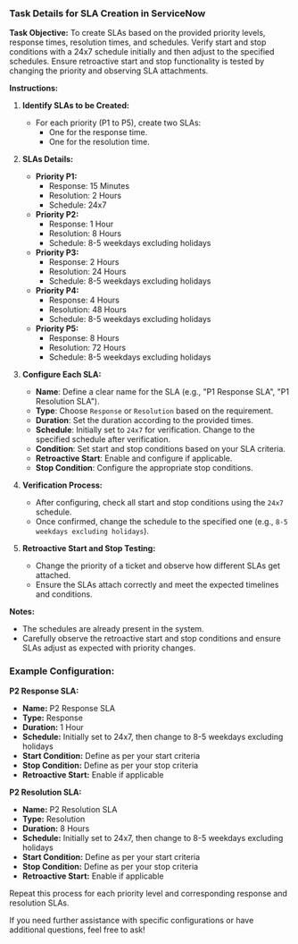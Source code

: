 ### Task Details for SLA Creation in ServiceNow

**Task Objective:**
To create SLAs based on the provided priority levels, response times, resolution times, and schedules. Verify start and stop conditions with a 24x7 schedule initially and then adjust to the specified schedules. Ensure retroactive start and stop functionality is tested by changing the priority and observing SLA attachments.

**Instructions:**

1. **Identify SLAs to be Created:**
   - For each priority (P1 to P5), create two SLAs:
     - One for the response time.
     - One for the resolution time.

2. **SLAs Details:**
   - **Priority P1:**
     - Response: 15 Minutes
     - Resolution: 2 Hours
     - Schedule: 24x7
   - **Priority P2:**
     - Response: 1 Hour
     - Resolution: 8 Hours
     - Schedule: 8-5 weekdays excluding holidays
   - **Priority P3:**
     - Response: 2 Hours
     - Resolution: 24 Hours
     - Schedule: 8-5 weekdays excluding holidays
   - **Priority P4:**
     - Response: 4 Hours
     - Resolution: 48 Hours
     - Schedule: 8-5 weekdays excluding holidays
   - **Priority P5:**
     - Response: 8 Hours
     - Resolution: 72 Hours
     - Schedule: 8-5 weekdays excluding holidays

3. **Configure Each SLA:**
   - **Name**: Define a clear name for the SLA (e.g., "P1 Response SLA", "P1 Resolution SLA").
   - **Type**: Choose `Response` or `Resolution` based on the requirement.
   - **Duration**: Set the duration according to the provided times.
   - **Schedule**: Initially set to `24x7` for verification. Change to the specified schedule after verification.
   - **Condition**: Set start and stop conditions based on your SLA criteria.
   - **Retroactive Start**: Enable and configure if applicable.
   - **Stop Condition**: Configure the appropriate stop conditions.

5. **Verification Process:**
   - After configuring, check all start and stop conditions using the `24x7` schedule.
   - Once confirmed, change the schedule to the specified one (e.g., `8-5 weekdays excluding holidays`).

6. **Retroactive Start and Stop Testing:**
   - Change the priority of a ticket and observe how different SLAs get attached.
   - Ensure the SLAs attach correctly and meet the expected timelines and conditions.

**Notes:**
- The schedules are already present in the system.
- Carefully observe the retroactive start and stop conditions and ensure SLAs adjust as expected with priority changes.

### Example Configuration:

**P2 Response SLA:**
- **Name:** P2 Response SLA
- **Type:** Response
- **Duration:** 1 Hour
- **Schedule:** Initially set to 24x7, then change to 8-5 weekdays excluding holidays
- **Start Condition:** Define as per your start criteria
- **Stop Condition:** Define as per your stop criteria
- **Retroactive Start:** Enable if applicable

**P2 Resolution SLA:**
- **Name:** P2 Resolution SLA
- **Type:** Resolution
- **Duration:** 8 Hours
- **Schedule:** Initially set to 24x7, then change to 8-5 weekdays excluding holidays
- **Start Condition:** Define as per your start criteria
- **Stop Condition:** Define as per your stop criteria
- **Retroactive Start:** Enable if applicable

Repeat this process for each priority level and corresponding response and resolution SLAs.

If you need further assistance with specific configurations or have additional questions, feel free to ask!